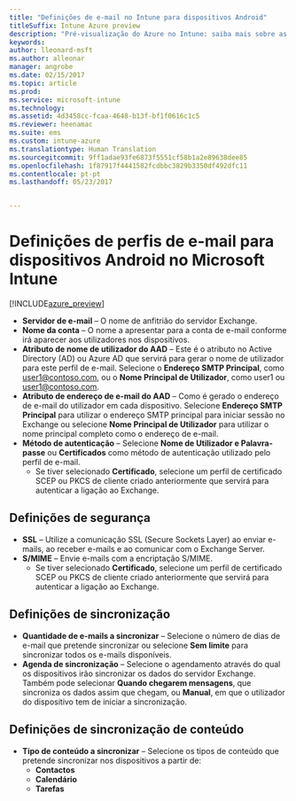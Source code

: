 ```yaml
---
title: "Definições de e-mail no Intune para dispositivos Android"
titleSuffix: Intune Azure preview
description: "Pré-visualização do Azure no Intune: saiba mais sobre as definições do Intune que pode utilizar para configurar ligações de e-mail em dispositivos Android."
keywords: 
author: lleonard-msft
ms.author: alleonar
manager: angrobe
ms.date: 02/15/2017
ms.topic: article
ms.prod: 
ms.service: microsoft-intune
ms.technology: 
ms.assetid: 4d3458cc-fcaa-4648-b13f-bf1f0616c1c5
ms.reviewer: heenamac
ms.suite: ems
ms.custom: intune-azure
ms.translationtype: Human Translation
ms.sourcegitcommit: 9ff1adae93fe6873f5551cf58b1a2e89638dee85
ms.openlocfilehash: 1f87917f4441582fcdbbc3829b3350df492dfc11
ms.contentlocale: pt-pt
ms.lasthandoff: 05/23/2017


---
```


# <a name="email-profile-settings-for-android-devices-in-microsoft-intune"></a>Definições de perfis de e-mail para dispositivos Android no Microsoft Intune

[!INCLUDE[azure_preview](./includes/azure_preview.md)]



- **Servidor de e-mail** – O nome de anfitrião do servidor Exchange.
- **Nome da conta** – O nome a apresentar para a conta de e-mail conforme irá aparecer aos utilizadores nos dispositivos.
- **Atributo de nome de utilizador do AAD** – Este é o atributo no Active Directory (AD) ou Azure AD que servirá para gerar o nome de utilizador para este perfil de e-mail. Selecione o **Endereço SMTP Principal**, como user1@contoso.com, ou o **Nome Principal de Utilizador**, como user1 ou user1@contoso.com.
- **Atributo de endereço de e-mail do AAD** – Como é gerado o endereço de e-mail do utilizador em cada dispositivo. Selecione **Endereço SMTP Principal** para utilizar o endereço SMTP principal para iniciar sessão no Exchange ou selecione **Nome Principal de Utilizador** para utilizar o nome principal completo como o endereço de e-mail.
- **Método de autenticação** – Selecione **Nome de Utilizador e Palavra-passe** ou **Certificados** como método de autenticação utilizado pelo perfil de e-mail.
    - Se tiver selecionado **Certificado**, selecione um perfil de certificado SCEP ou PKCS de cliente criado anteriormente que servirá para autenticar a ligação ao Exchange.

## <a name="security-settings"></a>Definições de segurança

- **SSL** – Utilize a comunicação SSL (Secure Sockets Layer) ao enviar e-mails, ao receber e-mails e ao comunicar com o Exchange Server.
- **S/MIME** – Envie e-mails com a encriptação S/MIME.
    - Se tiver selecionado **Certificado**, selecione um perfil de certificado SCEP ou PKCS de cliente criado anteriormente que servirá para autenticar a ligação ao Exchange.

## <a name="synchronization-settings"></a>Definições de sincronização

- **Quantidade de e-mails a sincronizar** – Selecione o número de dias de e-mail que pretende sincronizar ou selecione **Sem limite** para sincronizar todos os e-mails disponíveis.
- **Agenda de sincronização** – Selecione o agendamento através do qual os dispositivos irão sincronizar os dados do servidor Exchange. Também pode selecionar **Quando chegarem mensagens**, que sincroniza os dados assim que chegam, ou **Manual**, em que o utilizador do dispositivo tem de iniciar a sincronização.

## <a name="content-sync-settings"></a>Definições de sincronização de conteúdo

- **Tipo de conteúdo a sincronizar** – Selecione os tipos de conteúdo que pretende sincronizar nos dispositivos a partir de:
    - **Contactos**
    - **Calendário**
    - **Tarefas**

